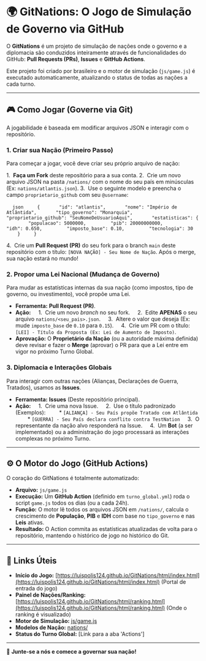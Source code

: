 # 🌍 GitNations: O Jogo de Simulação de Governo via GitHub



O **GitNations** é um projeto de simulação de nações onde o governo e a diplomacia são conduzidos inteiramente através de funcionalidades do GitHub: **Pull Requests (PRs)**, **Issues** e **GitHub Actions**.

Este projeto foi criado por brasileiro e o motor de simulação (`js/game.js`) é executado automaticamente, atualizando o status de todas as nações a cada turno.

---

## 🎮 Como Jogar (Governe via Git)

A jogabilidade é baseada em modificar arquivos JSON e interagir com o repositório.

### 1. Criar sua Nação (Primeiro Passo)

Para começar a jogar, você deve criar seu próprio arquivo de nação:

1.  **Faça um Fork** deste repositório para a sua conta.
2.  Crie um novo arquivo JSON na pasta `/nations/` com o nome do seu país em minúsculas (Ex: `nations/atlantis.json`).
3.  Use o seguinte modelo e preencha o campo `proprietario_github` com seu `@username`:

    ```json
    {
      "id": "atlantis",
      "nome": "Império de Atlântida",
      "tipo_governo": "Monarquia",
      "proprietario_github": "SeuNomeDeUsuarioAqui",
      "estatisticas": {
        "populacao": 5000000,
        "pib": 20000000000,
        "idh": 0.650,
        "imposto_base": 0.10,
        "tecnologia": 30
      }
    }
    ```

4.  Crie um **Pull Request (PR)** do seu fork para o branch `main` deste repositório com o título: `[NOVA NAÇÃO] - Seu Nome de Nação`. Após o merge, sua nação estará no mundo!

### 2. Propor uma Lei Nacional (Mudança de Governo)

Para mudar as estatísticas internas da sua nação (como impostos, tipo de governo, ou investimento), você propõe uma Lei.

* **Ferramenta:** **Pull Request (PR)**.
* **Ação:**
    1.  Crie um novo *branch* no seu fork.
    2.  Edite **APENAS** o seu arquivo `nations/<seu_pais>.json`.
    3.  Altere o valor que deseja (Ex: mude `imposto_base` de `0.10` para `0.15`).
    4.  Crie um PR com o título: `[LEI] - Título da Proposta (Ex: Lei de Aumento de Imposto)`.
* **Aprovação:** O **Proprietário da Nação** (ou a autoridade máxima definida) deve revisar e fazer o **Merge** (aprovar) o PR para que a Lei entre em vigor no próximo Turno Global.

### 3. Diplomacia e Interações Globais

Para interagir com outras nações (Alianças, Declarações de Guerra, Tratados), usamos as **Issues**.

* **Ferramenta:** **Issues** (Deste repositório principal).
* **Ação:**
    1.  Crie uma nova Issue.
    2.  Use o título padronizado (Exemplos):
        * `[ALIANÇA] - Seu País propõe Tratado com Atlântida`
        * `[GUERRA] - Seu País declara conflito contra TestNation`
    3.  O representante da nação alvo responderá na Issue.
    4.  Um **Bot** (a ser implementado) ou a administração do jogo processará as interações complexas no próximo Turno.

---

## ⚙️ O Motor do Jogo (GitHub Actions)

O coração do GitNations é totalmente automatizado:

* **Arquivo:** `js/game.js`
* **Execução:** Um **GitHub Action** (definido em `turno_global.yml`) roda o script `game.js` todos os dias (ou a cada 24h).
* **Função:** O motor lê todos os arquivos JSON em `/nations/`, calcula o crescimento de **População**, **PIB** e **IDH** com base no `tipo_governo` e nas **Leis** ativas.
* **Resultado:** O Action commita as estatísticas atualizadas de volta para o repositório, mantendo o histórico de jogo no histórico do Git.

---

## 🔗 Links Úteis

* **Início do Jogo:** [https://luispolis124.github.io/GitNations/html/index.html](https://luispolis124.github.io/GitNations/html/index.html) (Portal de entrada do jogo)
* **Painel de Nações/Ranking:** [https://luispolis124.github.io/GitNations/html/ranking.html](https://luispolis124.github.io/GitNations/html/ranking.html) (Onde o ranking é visualizado)
* **Motor de Simulação:** [js/game.js](js/game.js)
* **Modelos de Nação:** [nations/](nations/)
* **Status do Turno Global:** [Link para a aba 'Actions']

---

👋 **Junte-se a nós e comece a governar sua nação!**
